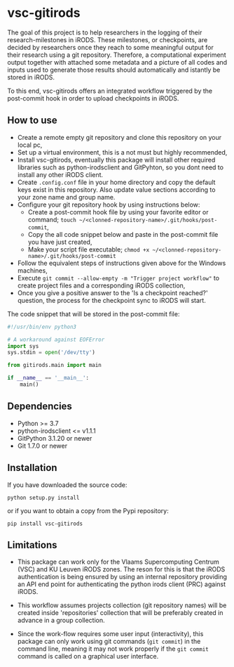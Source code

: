 # vsc-gitirods

The goal of this project is to help researchers in the logging of their research-milestones in iRODS. These milestones, or checkpoints, are decided by researchers once they reach to some meaningful output for their research using a git repository. Therefore, a computational experiment output together with attached some metadata and a picture of all codes and inputs used to generate those results should automatically and istantly be stored in iRODS.

To this end, vsc-gitirods offers an integrated workflow triggered by the post-commit hook in order to upload checkpoints in iRODS. 

## How to use

- Create a remote empty git repository and clone this repository on your local pc,
- Set up a virtual environment, this is a not must but highly recommended,
- Install vsc-gitirods, eventually this package will install other required libraries such as python-irodsclient and GitPyhton, so you dont need to install any other iRODS client.
- Create `.config.conf` file in your home directory and copy the default keys exist in this repository. Also update value sections according to your zone name and group name.
- Configure your git repository hook by using instructions below:
    * Create a post-commit hook file by using your favorite editor or command; `touch ~/<clonned-repository-name>/.git/hooks/post-commit`,
    * Copy the all code snippet below and paste in the post-commit file you have just created,
    * Make your script file executable; `chmod +x ~/<clonned-repository-name>/.git/hooks/post-commit`
- Follow the equivalent steps of instructions given above for the Windows machines,
- Execute `git commit --allow-empty -m "Trigger project workflow"` to create project files and a corresponding iRODS collection,
- Once you give a positive answer to the 'Is a checkpoint reached?' question, the process for the checkpoint sync to iRODS will start.


The code snippet that will be stored in the post-commit file:

```python
#!/usr/bin/env python3

# A workaround against EOFError
import sys
sys.stdin = open('/dev/tty')

from gitirods.main import main

if __name__ == '__main__':
    main()
```


## Dependencies

- Python >= 3.7
- python-irodsclient <= v1.1.1
- GitPython 3.1.20 or newer
- Git 1.7.0 or newer

## Installation

If you have downloaded the source code:

    python setup.py install

or if you want to obtain a copy from the Pypi repository:

    pip install vsc-gitirods

## Limitations

- This package can work only for the Vlaams Supercomputing Centrum (VSC) and KU Leuven iRODS zones. The reson for this is that the iRODS authentication is being ensured by using an internal repository providing an API end point for authenticating the python irods client (PRC) against iRODS.

- This workflow assumes projects collection (git repository names) will be created inside 'repositories' collection that will be preferably created in advance in a group collection.

- Since the work-flow requires some user input (interactivity), this package can only work using git commands (`git commit`) in the command line, meaning it may not work properly if the `git commit` command is called on a graphical user interface.
